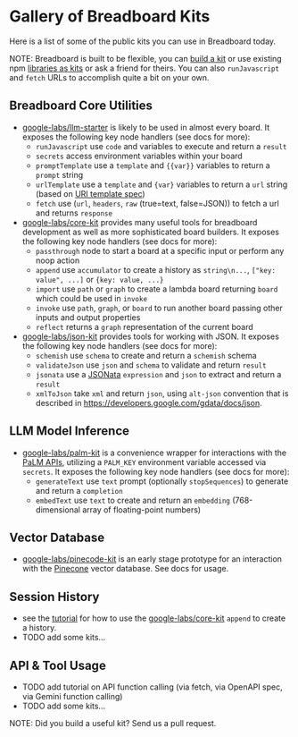 # Gallery of Breadboard Kits

Here is a list of some of the public kits you can use in Breadboard today.

NOTE: Breadboard is built to be flexible, you can [build a kit](./build-a-kit.md) or use existing npm [libraries as kits](./libraries-as-kits.md) or ask a friend for theirs. You can also `runJavascript` and `fetch` URLs to accomplish quite a bit on your own.

## Breadboard Core Utilities

- [google-labs/llm-starter](https://github.com/breadboard-ai/breadboard/tree/main/packages/llm-starter)
  is likely to be used in almost every board.
  It exposes the following key node handlers (see docs for more):
  - `runJavascript` use `code` and variables to execute and return a `result`
  - `secrets` access environment variables within your board
  - `promptTemplate` use a `template` and `{{var}}` variables to return a `prompt` string
  - `urlTemplate` use a `template` and `{var}` variables to return a `url` string (based on [URI template spec](https://tools.ietf.org/html/rfc6570))
  - `fetch` use (`url`, `headers`, `raw` (true=text, false=JSON)) to fetch a url and returns `response`
- [google-labs/core-kit](https://github.com/breadboard-ai/breadboard/tree/main/packages/core-kit)
  provides many useful tools for breadboard development as well as more sophisticated board builders.
  It exposes the following key node handlers (see docs for more):
  - `passthrough` node to start a board at a specific input or perform any noop action
  - `append` use `accumulator` to create a history as `string\n...`, `["key: value", ...]` or `{key: value, ...}`
  - `import` use `path` or `graph` to create a lambda board returning `board` which could be used in `invoke`
  - `invoke` use `path`, `graph`, or `board` to run another board passing other inputs and output properties
  - `reflect` returns a `graph` representation of the current board
- [google-labs/json-kit](https://github.com/breadboard-ai/breadboard/tree/main/packages/json-kit)
  provides tools for working with JSON.
  It exposes the following key node handlers (see docs for more):
  - `schemish` use `schema` to create and return a `schemish` schema
  - `validateJson` use `json` and `schema` to validate and return `result`
  - `jsonata` use a [JSONata](https://jsonata.org/) `expression` and `json` to extract and return a `result`
  - `xmlToJson` take `xml` and return `json`, using `alt-json` convention that is described in https://developers.google.com/gdata/docs/json.

## LLM Model Inference

- [google-labs/palm-kit](https://github.com/breadboard-ai/breadboard/tree/main/packages/palm-kit)
  is a convenience wrapper for interactions with the [PaLM APIs](https://developers.generativeai.google/), utilizing a `PALM_KEY` environment variable accessed via `secrets`.
  It exposes the following key node handlers (see docs for more):
  - `generateText` use `text` prompt (optionally `stopSequences`) to generate and return a `completion`
  - `embedText` use `text` to create and return an `embedding` (768-dimensional array of floating-point numbers)

## Vector Database

- [google-labs/pinecode-kit](https://github.com/breadboard-ai/breadboard/tree/main/packages/pinecone-kit)
  is an early stage prototype for an interaction with the [Pinecone](https://pinecone.io/) vector database.
  See docs for usage.

## Session History

- see the [tutorial](../tutorial/) for how to use the
  [google-labs/core-kit](https://github.com/breadboard-ai/breadboard/tree/main/packages/core-kit)
  `append` to create a history.
- TODO add some kits...

## API & Tool Usage

- TODO add tutorial on API function calling (via fetch, via OpenAPI spec, via Gemini function calling)
- TODO add some kits...

NOTE: Did you build a useful kit? Send us a pull request.
